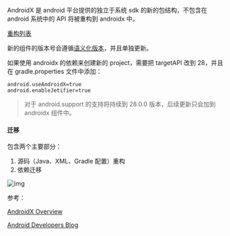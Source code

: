 AndroidX 是 android 平台提供的独立于系统 sdk 的新的包结构，不包含在 android 系统中的 API 将被重构到 androidx 中。

[重构列表](https://developer.android.com/topic/libraries/support-library/refactor)

新的组件的版本号会遵循[语义化版本](https://semver.org/lang/zh-CN)，并且单独更新。

如果使用 androidx 的依赖来创建新的 project，需要把 targetAPI 改到 28，并且在 gradle.properties 文件中添加：

```shell
android.useAndroidX=true
android.enableJetifier=true
```

> 对于 android.support 的支持将持续到 28.0.0 版本，后续更新只会加到 androidx 组件中。

#### 迁移

包含两个主要部分：

1. 源码（Java、XML、Gradle 配置）重构
2. 依赖迁移

![img](https://1.bp.blogspot.com/-VWodvru3vtg/WvDLV38l0MI/AAAAAAAAFUA/yBcYYWO34fYayZ_8W-UqCYHd7d01A4ndACLcBGAs/s1600/Refactor_to_Androidx_menu_only.png) 







参考：

[AndroidX Overview](https://developer.android.com/topic/libraries/support-library/androidx-overview)

[Android Developers Blog](https://android-developers.googleblog.com/2018/05/hello-world-androidx.html)